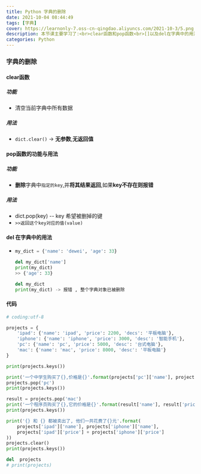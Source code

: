 ```yaml
---
title: Python 字典的删除
date: 2021-10-04 08:44:49
tags: [字典]
cover: https://learnonly-7.oss-cn-qingdao.aliyuncs.com/2021-10-3/5.png
description: 本节课主要学习了:<br>clear函数和pop函数<br>[]以及del在字典中的用法
categories: Python
---
```


### 字典的删除

#### clear函数

##### 功能

- 清空当前字典中所有数据

##### 用法

- `dict.clear()`  -> **无参数**,**无返回值**

#### pop函数的功能与用法

##### 功能

- **删除**字典中`指定的key`,并**将其结果返回**,如果**key不存在则报错**

##### 用法

- dict.pop(key)  --  key 希望被删掉的键
- `>>返回这个key对应的值(value)`

#### del 在字典中的用法

- ```python
  my_dict = {'name': 'dewei', 'age': 33}
  
  del my_dict['name']
  print(my_dict)
  >> {'age': 33}
  
  del my_dict
  print(my_dict) -> 报错 , 整个字典对象已被删除
  ```

#### 代码

```python
# coding:utf-8

projects = {
    'ipad': {'name': 'ipad', 'price': 2200, 'decs': '平板电脑'},
    'iphone': {'name': 'iphone', 'price': 3000, 'desc': '智能手机'},
    'pc': {'name': 'pc', 'price': 5000, 'desc': '台式电脑'},
    'mac': {'name': 'mac', 'price': 8000, 'desc': '平板电脑'}
}

print(projects.keys())

print('一个中学生购买了{},价格是{}'.format(projects['pc']['name'], projects['pc']['price']))
projects.pop('pc')
print(projects.keys())

result = projects.pop('mac')
print('一个程序员购买了{},它的价格是{}'.format(result['name'], result['price']))
print(projects.keys())

print('{} 和 {} 都被卖出了, 他们一共花费了{}元'.format(
    projects['ipad']['name'], projects['iphone']['name'],
    projects['ipad']['price'] + projects['iphone']['price']
))
projects.clear()
print(projects.keys())

del  projects
# print(projects)

```

